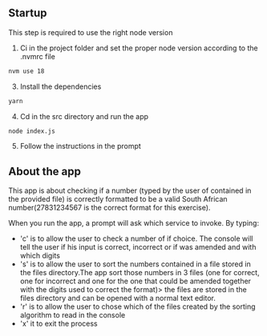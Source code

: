 ## Startup

This step is required to use the right node version

1. Ci in the project folder and set the proper node version according to the .nvmrc file

```bash
nvm use 18
```

3. Install the dependencies

```bash
yarn
```

4. Cd in the src directory and run the app

```bash
node index.js
```

5. Follow the instructions in the prompt

## About the app

This app is about checking if a number (typed by the user of contained in the provided file) is correctly formatted to be a valid South African number(27831234567 is the correct format for this
exercise).

When you run the app, a prompt will ask which service to invoke. By typing:

- 'c' is to allow the user to check a number of if choice. The console will tell the user if his input is correct, incorrect or if was amended and with which digits
- 's' is to allow the user to sort the numbers contained in a file stored in the files directory.The app sort those numbers in 3 files (one for correct, one for incorrect and one for the one that could be amended together with the digits used to correct the format)> the files are stored in the files directory and can be opened with a normal text editor.
- 'r' is to allow the user to chose which of the files created by the sorting algorithm to read in the console
- 'x' it to exit the process
